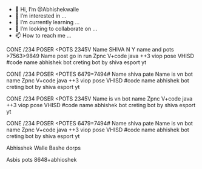 - 👋 Hi, I’m @Abhishekwalle
- 👀 I’m interested in ...
- 🌱 I’m currently learning ...
- 💞️ I’m looking to collaborate on ...
- 📫 How to reach me ...

<!---
Abhishekwalle/Abhishekwalle is a ✨ special ✨ repository because its `README.md` (this file) appears on your GitHub profile.
You can click the Preview link to take a look at your changes.
--->
CONE /234 POSER <POTS 2345V
Name SHIVA N Y  name and pots >7563>9849
Name post go in run 
Zpnc V+code java ++3 viop pose 
VHISD #code name abhishek bot creting bot by shiva esport yt 

CONE /234 POSER <POTES 6479=7494#
Name shiva pate 
Name is vn bot name 
Zpnc V+code java ++3 viop pose 
VHISD #code name abhishek bot creting bot by shiva esport yt 


CONE /234 POSER <POTS 2345V
Name is vn bot name 
Zpnc V+code java ++3 viop pose 
VHISD #code name abhishek bot creting bot by shiva esport yt 

CONE /234 POSER <POTES 6479=7494#
Name shiva pate 
Name is vn bot name 
Zpnc V+code java ++3 viop pose 
VHISD #code name abhishek bot creting bot by shiva esport yt 

Abhisshek Walle Bashe dorps 

Asbis pots 8648+abhioshek 
